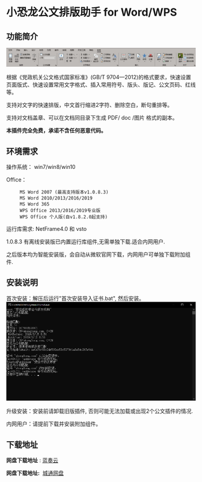 # 小恐龙公文排版助手 for Word/WPS

## 功能简介

![小恐龙公文排版助手](img/xklbanner.jpg "公文助手")

根据《党政机关公文格式国家标准》(GB/T 9704—2012)的格式要求，快速设置页面版式、快速设置常用文字格式、插入常用符号、版头、版记、公文页码、红线等。

支持对文字的快速排版，中文首行缩进2字符、删除空白，断句重排等。

支持对文档盖章、可以在文档同目录下生成 PDF/ doc /图片 格式的副本。


**本插件完全免费，承诺不含任何恶意代码。**

## 环境需求

操作系统： win7/win8/win10

Office： 

         MS Word 2007 (最高支持版本v1.0.8.3)
         MS Word 2010/2013/2016/2019
         MS Word 365
         WPS Office 2013/2016/2019专业版
         WPS Office 个人版(自v1.8.2.0起支持)

运行库需求: NetFrame4.0 和 vsto

1.0.8.3 有离线安装版已内置运行库组件,无需单独下载.适合内网用户.

之后版本均为智能安装版，会自动从微软官网下载，内网用户可单独下载附加组件.

## 安装说明


首次安装：解压后运行"首次安装导入证书.bat", 然后安装。
![成功导入证书](img/cert.png "导入证书")

升级安装：安装前请卸载旧版插件, 否则可能无法加载或出现2个公文插件的情况.

内网用户：请提前下载并安装附加组件。

## 下载地址

**网盘下载地址** : [蓝奏云](https://www.lanzous.com/b557389/)

**网盘下载地址:**  [城通网盘](https://xkonglong.ctfile.com/dir/15334738-33069050-810c82/)

